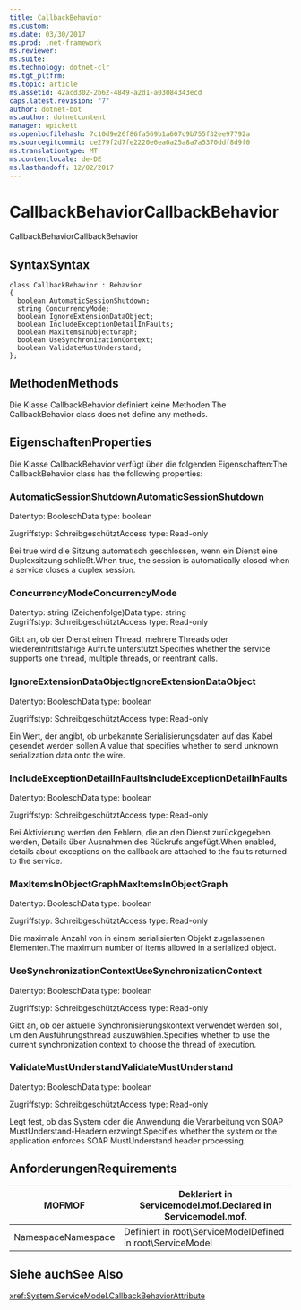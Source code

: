```yaml
---
title: CallbackBehavior
ms.custom: 
ms.date: 03/30/2017
ms.prod: .net-framework
ms.reviewer: 
ms.suite: 
ms.technology: dotnet-clr
ms.tgt_pltfrm: 
ms.topic: article
ms.assetid: 42acd302-2b62-4849-a2d1-a03084343ecd
caps.latest.revision: "7"
author: dotnet-bot
ms.author: dotnetcontent
manager: wpickett
ms.openlocfilehash: 7c10d9e26f86fa569b1a607c9b755f32ee97792a
ms.sourcegitcommit: ce279f2d7fe2220e6ea0a25a8a7a5370ddf8d9f0
ms.translationtype: MT
ms.contentlocale: de-DE
ms.lasthandoff: 12/02/2017
---
```

# <a name="callbackbehavior"></a><span data-ttu-id="27440-102">CallbackBehavior</span><span class="sxs-lookup"><span data-stu-id="27440-102">CallbackBehavior</span></span>
<span data-ttu-id="27440-103">CallbackBehavior</span><span class="sxs-lookup"><span data-stu-id="27440-103">CallbackBehavior</span></span>  
  
## <a name="syntax"></a><span data-ttu-id="27440-104">Syntax</span><span class="sxs-lookup"><span data-stu-id="27440-104">Syntax</span></span>  
  
```  
class CallbackBehavior : Behavior  
{  
  boolean AutomaticSessionShutdown;  
  string ConcurrencyMode;  
  boolean IgnoreExtensionDataObject;  
  boolean IncludeExceptionDetailInFaults;  
  boolean MaxItemsInObjectGraph;  
  boolean UseSynchronizationContext;  
  boolean ValidateMustUnderstand;  
};  
```  
  
## <a name="methods"></a><span data-ttu-id="27440-105">Methoden</span><span class="sxs-lookup"><span data-stu-id="27440-105">Methods</span></span>  
 <span data-ttu-id="27440-106">Die Klasse CallbackBehavior definiert keine Methoden.</span><span class="sxs-lookup"><span data-stu-id="27440-106">The CallbackBehavior class does not define any methods.</span></span>  
  
## <a name="properties"></a><span data-ttu-id="27440-107">Eigenschaften</span><span class="sxs-lookup"><span data-stu-id="27440-107">Properties</span></span>  
 <span data-ttu-id="27440-108">Die Klasse CallbackBehavior verfügt über die folgenden Eigenschaften:</span><span class="sxs-lookup"><span data-stu-id="27440-108">The CallbackBehavior class has the following properties:</span></span>  
  
### <a name="automaticsessionshutdown"></a><span data-ttu-id="27440-109">AutomaticSessionShutdown</span><span class="sxs-lookup"><span data-stu-id="27440-109">AutomaticSessionShutdown</span></span>  
 <span data-ttu-id="27440-110">Datentyp: Boolesch</span><span class="sxs-lookup"><span data-stu-id="27440-110">Data type: boolean</span></span>  
  
 <span data-ttu-id="27440-111">Zugriffstyp: Schreibgeschützt</span><span class="sxs-lookup"><span data-stu-id="27440-111">Access type: Read-only</span></span>  
  
 <span data-ttu-id="27440-112">Bei true wird die Sitzung automatisch geschlossen, wenn ein Dienst eine Duplexsitzung schließt.</span><span class="sxs-lookup"><span data-stu-id="27440-112">When true, the session is automatically closed when a service closes a duplex session.</span></span>  
  
### <a name="concurrencymode"></a><span data-ttu-id="27440-113">ConcurrencyMode</span><span class="sxs-lookup"><span data-stu-id="27440-113">ConcurrencyMode</span></span>  
 <span data-ttu-id="27440-114">Datentyp: string (Zeichenfolge)</span><span class="sxs-lookup"><span data-stu-id="27440-114">Data type: string</span></span>  
<span data-ttu-id="27440-115">Zugriffstyp: Schreibgeschützt</span><span class="sxs-lookup"><span data-stu-id="27440-115">Access type: Read-only</span></span>  
  
 <span data-ttu-id="27440-116">Gibt an, ob der Dienst einen Thread, mehrere Threads oder wiedereintrittsfähige Aufrufe unterstützt.</span><span class="sxs-lookup"><span data-stu-id="27440-116">Specifies whether the service supports one thread, multiple threads, or reentrant calls.</span></span>  
  
### <a name="ignoreextensiondataobject"></a><span data-ttu-id="27440-117">IgnoreExtensionDataObject</span><span class="sxs-lookup"><span data-stu-id="27440-117">IgnoreExtensionDataObject</span></span>  
 <span data-ttu-id="27440-118">Datentyp: Boolesch</span><span class="sxs-lookup"><span data-stu-id="27440-118">Data type: boolean</span></span>  
  
 <span data-ttu-id="27440-119">Zugriffstyp: Schreibgeschützt</span><span class="sxs-lookup"><span data-stu-id="27440-119">Access type: Read-only</span></span>  
  
 <span data-ttu-id="27440-120">Ein Wert, der angibt, ob unbekannte Serialisierungsdaten auf das Kabel gesendet werden sollen.</span><span class="sxs-lookup"><span data-stu-id="27440-120">A value that specifies whether to send unknown serialization data onto the wire.</span></span>  
  
### <a name="includeexceptiondetailinfaults"></a><span data-ttu-id="27440-121">IncludeExceptionDetailInFaults</span><span class="sxs-lookup"><span data-stu-id="27440-121">IncludeExceptionDetailInFaults</span></span>  
 <span data-ttu-id="27440-122">Datentyp: Boolesch</span><span class="sxs-lookup"><span data-stu-id="27440-122">Data type: boolean</span></span>  
  
 <span data-ttu-id="27440-123">Zugriffstyp: Schreibgeschützt</span><span class="sxs-lookup"><span data-stu-id="27440-123">Access type: Read-only</span></span>  
  
 <span data-ttu-id="27440-124">Bei Aktivierung werden den Fehlern, die an den Dienst zurückgegeben werden, Details über Ausnahmen des Rückrufs angefügt.</span><span class="sxs-lookup"><span data-stu-id="27440-124">When enabled, details about exceptions on the callback are attached to the faults returned to the service.</span></span>  
  
### <a name="maxitemsinobjectgraph"></a><span data-ttu-id="27440-125">MaxItemsInObjectGraph</span><span class="sxs-lookup"><span data-stu-id="27440-125">MaxItemsInObjectGraph</span></span>  
 <span data-ttu-id="27440-126">Datentyp: Boolesch</span><span class="sxs-lookup"><span data-stu-id="27440-126">Data type: boolean</span></span>  
  
 <span data-ttu-id="27440-127">Zugriffstyp: Schreibgeschützt</span><span class="sxs-lookup"><span data-stu-id="27440-127">Access type: Read-only</span></span>  
  
 <span data-ttu-id="27440-128">Die maximale Anzahl von in einem serialisierten Objekt zugelassenen Elementen.</span><span class="sxs-lookup"><span data-stu-id="27440-128">The maximum number of items allowed in a serialized object.</span></span>  
  
### <a name="usesynchronizationcontext"></a><span data-ttu-id="27440-129">UseSynchronizationContext</span><span class="sxs-lookup"><span data-stu-id="27440-129">UseSynchronizationContext</span></span>  
 <span data-ttu-id="27440-130">Datentyp: Boolesch</span><span class="sxs-lookup"><span data-stu-id="27440-130">Data type: boolean</span></span>  
  
 <span data-ttu-id="27440-131">Zugriffstyp: Schreibgeschützt</span><span class="sxs-lookup"><span data-stu-id="27440-131">Access type: Read-only</span></span>  
  
 <span data-ttu-id="27440-132">Gibt an, ob der aktuelle Synchronisierungskontext verwendet werden soll, um den Ausführungsthread auszuwählen.</span><span class="sxs-lookup"><span data-stu-id="27440-132">Specifies whether to use the current synchronization context to choose the thread of execution.</span></span>  
  
### <a name="validatemustunderstand"></a><span data-ttu-id="27440-133">ValidateMustUnderstand</span><span class="sxs-lookup"><span data-stu-id="27440-133">ValidateMustUnderstand</span></span>  
 <span data-ttu-id="27440-134">Datentyp: Boolesch</span><span class="sxs-lookup"><span data-stu-id="27440-134">Data type: boolean</span></span>  
  
 <span data-ttu-id="27440-135">Zugriffstyp: Schreibgeschützt</span><span class="sxs-lookup"><span data-stu-id="27440-135">Access type: Read-only</span></span>  
  
 <span data-ttu-id="27440-136">Legt fest, ob das System oder die Anwendung die Verarbeitung von SOAP MustUnderstand-Headern erzwingt.</span><span class="sxs-lookup"><span data-stu-id="27440-136">Specifies whether the system or the application enforces SOAP MustUnderstand header processing.</span></span>  
  
## <a name="requirements"></a><span data-ttu-id="27440-137">Anforderungen</span><span class="sxs-lookup"><span data-stu-id="27440-137">Requirements</span></span>  
  
|<span data-ttu-id="27440-138">MOF</span><span class="sxs-lookup"><span data-stu-id="27440-138">MOF</span></span>|<span data-ttu-id="27440-139">Deklariert in Servicemodel.mof.</span><span class="sxs-lookup"><span data-stu-id="27440-139">Declared in Servicemodel.mof.</span></span>|  
|---------|-----------------------------------|  
|<span data-ttu-id="27440-140">Namespace</span><span class="sxs-lookup"><span data-stu-id="27440-140">Namespace</span></span>|<span data-ttu-id="27440-141">Definiert in root\ServiceModel</span><span class="sxs-lookup"><span data-stu-id="27440-141">Defined in root\ServiceModel</span></span>|  
  
## <a name="see-also"></a><span data-ttu-id="27440-142">Siehe auch</span><span class="sxs-lookup"><span data-stu-id="27440-142">See Also</span></span>  
 <xref:System.ServiceModel.CallbackBehaviorAttribute>

